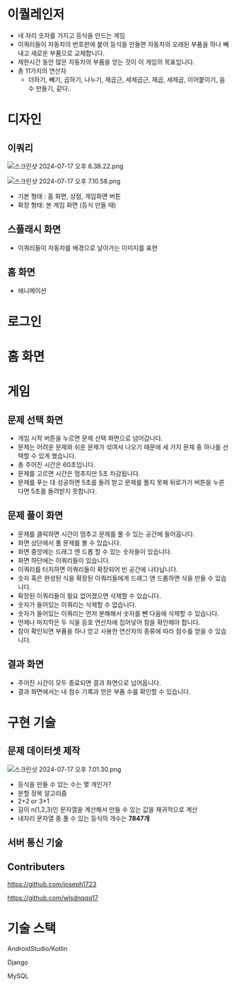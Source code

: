 # 이퀄레인저
- 네 자리 숫자를 가지고 등식을 만드는 게임
- 이쿼리들이 자동차의 번호판에 붙어 등식을 만들면 자동차의 오래된 부품을 하나 빼내고 새로운 부품으로 교체합니다.
- 제한시간 동안 많은 자동차의 부품을 얻는 것이 이 게임의 목표입니다.
- 총 11가지의 연산자
    - 더하기, 빼기, 곱하기, 나누기, 제곱근, 세제곱근, 제곱, 세제곱, 이어붙이기, 음수 만들기, 같다..
    

# 디자인

## 이쿼리

![스크린샷 2024-07-17 오후 6.38.22.png](https://github.com/user-attachments/assets/e4afbd14-da04-47f4-bc4f-f00956eeaf26)

![스크린샷 2024-07-17 오후 7.10.58.png](https://github.com/user-attachments/assets/6c57ba52-68c1-4e35-9997-ed8af021d51c)

- 기본 형태 : 홈 화면, 상점, 게임화면 버튼
- 확장 형태: 본 게임 화면 (등식 만들 때)

## 스플래시 화면

- 이쿼리들이 자동차를 배경으로 날아가는 이미지를 표현

## 홈 화면

- 애니메이션

# 로그인

# 홈 화면

# 게임

## 문제 선택 화면

- 게임 시작 버튼을 누르면 문제 선택 화면으로 넘어갑니다.
- 문제는 어려운 문제와 쉬운 문제가 섞여서 나오기 때문에 세 가지 문제 중 하나를 선택할 수 있게 했습니다.
- 총 주어진 시간은 60초입니다.
- 문제를 고르면 시간은 멈추지만 5초 차감됩니다.
- 문제를 푸는 데 성공하면 5초를 돌려 받고 문제를 풀지 못해 뒤로가기 버튼을 누른다면 5초를 돌려받지 못합니다.

## 문제 풀이 화면

- 문제를 클릭하면 시간이 멈추고 문제를 풀 수 있는 공간에 들어옵니다.
- 화면 상단에서 풀 문제를 볼 수 있습니다.
- 화면 중앙에는 드래그 앤 드롭 할 수 있는 숫자들이 있습니다.
- 화면 하단에는 이쿼리들이 있습니다.
- 이쿼리를 터치하면 이쿼리들이 확장되어 빈 공간에 나타납니다.
- 숫자 혹은 완성된 식을 확장된 이쿼리들에게 드래그 앤 드롭하면 식을 만들 수 있습니다.
- 확장된 이쿼리들이 필요 없어졌으면 삭제할 수 있습니다.
- 숫자가 들어있는 이쿼리는 삭제할 수 없습니다.
- 숫자가 들어있는 이쿼리는 먼저 분해해서 숫자를 뺀 다음에 삭제할 수 있습니다.
- 언제나 마지막은 두 식을 등호 연산자에 집어넣어 참을 확인해야 합니다.
- 참이 확인되면 부품을 하나 얻고 사용한 연산자의 종류에 따라 점수를 얻을 수 있습니다.

## 결과 화면

- 주어진 시간이 모두 종료되면 결과 화면으로 넘어옵니다.
- 결과 화면에서는 내 점수 기록과 얻은 부품 수를 확인할 수 있습니다.

# 구현 기술

## 문제 데이터셋 제작

![스크린샷 2024-07-17 오후 7.01.30.png](https://github.com/user-attachments/assets/4170a7d0-06dc-4240-8801-da4bfdd0a87c)

- 등식을 만들 수 있는 수는 몇 개인가?
- 분할 정복 알고리즘
- 2+2 or 3+1
- 길이 n(1,2,3)인 문자열을 계산해서 만들 수 있는 값을 재귀적으로 계산
- 네자리 문자열 중 풀 수 있는 등식의 개수는 **7847개**

## 서버 통신 기술

## Contributers

https://github.com/joseph1723

https://github.com/wlsdnqqq17

# **기술 스택**

AndroidStudio/Kotlin

Django

MySQL
